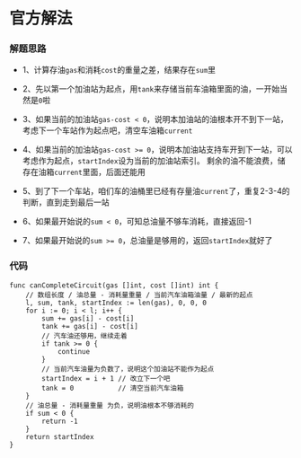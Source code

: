 # 官方解法
### 解题思路
* 1、计算存油``gas``和消耗``cost``的重量之差，结果存在``sum``里

* 2、先以第一个加油站为起点，用``tank``来存储当前车油箱里面的油，一开始当然是``0``啦
* 3、如果当前的加油站``gas-cost < 0``，说明本加油站的油根本开不到下一站，考虑下一个车站作为起点吧，清空车油箱``current``
* 4、如果当前的加油站``gas-cost >= 0``，说明本加油站支持车开到下一站，可以考虑作为起点，``startIndex``设为当前的加油站索引。
剩余的油不能浪费，储存在油箱``current``里面，后面还能用

* 5、到了下一个车站，咱们车的油桶里已经有存量油``current``了，重复2-3-4的判断，直到走到最后一站

* 6、如果最开始说的``sum < 0``，可知总油量不够车消耗，直接返回-1
* 7、如果最开始说的``sum >= 0``，总油量是够用的，返回``startIndex``就好了
### 代码

```golang
func canCompleteCircuit(gas []int, cost []int) int {
	// 数组长度 / 油总量 - 消耗量重量 / 当前汽车油箱油量 / 最新的起点
	l, sum, tank, startIndex := len(gas), 0, 0, 0
	for i := 0; i < l; i++ {
		sum += gas[i] - cost[i]
		tank += gas[i] - cost[i]
		// 汽车油还够用，继续走着
		if tank >= 0 {
			continue
		}
		// 当前汽车油量为负数了，说明这个加油站不能作为起点
		startIndex = i + 1 // 改立下一个吧
		tank = 0           // 清空当前汽车油箱
	}
	// 油总量 - 消耗量重量 为负，说明油根本不够消耗的
	if sum < 0 {
		return -1
	}
	return startIndex
}
```